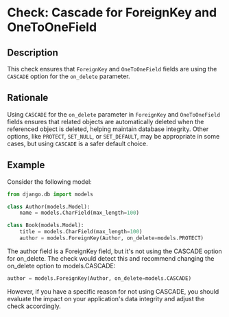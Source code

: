 <!-- checks/cascade_for_fk_one_to_one.md -->

# Check: Cascade for ForeignKey and OneToOneField

## Description

This check ensures that `ForeignKey` and `OneToOneField` fields are using the `CASCADE` option for the `on_delete` parameter.

## Rationale

Using `CASCADE` for the `on_delete` parameter in `ForeignKey` and `OneToOneField` fields ensures that related objects are automatically deleted when the referenced object is deleted, helping maintain database integrity. Other options, like `PROTECT`, `SET_NULL`, or `SET_DEFAULT`, may be appropriate in some cases, but using `CASCADE` is a safer default choice.

## Example

Consider the following model:

```python
from django.db import models

class Author(models.Model):
    name = models.CharField(max_length=100)

class Book(models.Model):
    title = models.CharField(max_length=100)
    author = models.ForeignKey(Author, on_delete=models.PROTECT)
```

The author field is a ForeignKey field, but it's not using the CASCADE option for on_delete. The check would detect this and recommend changing the on_delete option to models.CASCADE:

```python
author = models.ForeignKey(Author, on_delete=models.CASCADE)
```

However, if you have a specific reason for not using CASCADE, you should evaluate the impact on your application's data integrity and adjust the check accordingly.
